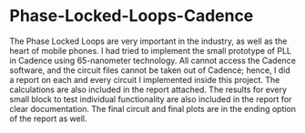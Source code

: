 # Phase-Locked-Loops-Cadence

The Phase Locked Loops are very important in the industry, as well as the heart of mobile phones. 
I had tried to implement the small prototype of PLL in Cadence using 65-nanometer technology. All cannot access the Cadence software, and the circuit files cannot be taken out of Cadence; hence, I did a report on each and every circuit I implemented inside this project. The calculations are also included in the report attached. The results for every small block to test individual functionality are also included in the report for clear documentation. The final circuit and final plots are in the ending option of the report as well. 
